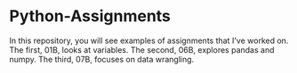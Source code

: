 # Python-Assignments

In this repository, you will see examples of assignments that I've worked on. The first, 01B, looks at variables. The second, 06B, explores pandas and numpy. The third, 07B, focuses on data wrangling.  
